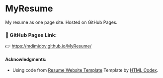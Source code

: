 # MyResume

My resume as one page site. Hosted on GitHub Pages.

### :link: GitHub Pages Link: 
:point_right:  https://mdimidov.github.io/MyResume/

<a href="https://mdimidov.github.io/MyResume/" tartget="_blank"></a>

#### Acknowledgments:

- Using code from [Resume Website Template](https://htmlcodex.com/resume-website-template/) Template by [HTML Codex](https://htmlcodex.com/).
